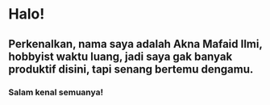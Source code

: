 # Halo!

## Perkenalkan, nama saya adalah Akna Mafaid Ilmi, hobbyist waktu luang, jadi saya gak banyak produktif disini, tapi senang bertemu dengamu.

### Salam kenal semuanya!

<!--
**Akna45/Akna45** is a ✨ _special_ ✨ repository because its `README.md` (this file) appears on your GitHub profile.

Here are some ideas to get you started:

- 🔭 I’m currently working on ...
- 🌱 I’m currently learning ...
- 👯 I’m looking to collaborate on ...
- 🤔 I’m looking for help with ...
- 💬 Ask me about ...
- 📫 How to reach me: ...
- 😄 Pronouns: ...
- ⚡ Fun fact: ...
-->
